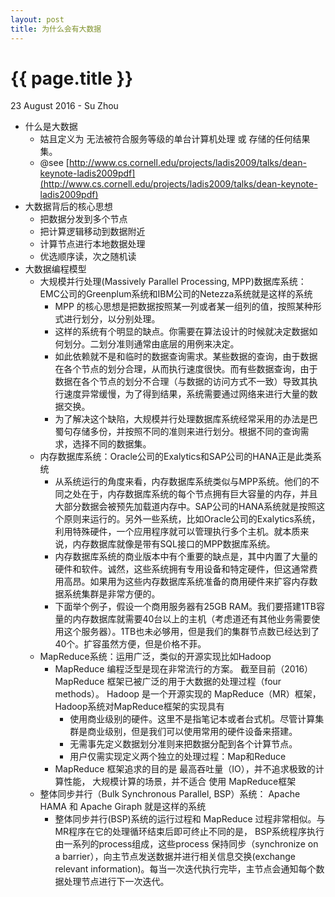```yaml
---
layout: post
title: 为什么会有大数据
---
```


{{ page.title }}
================

<p class="meta">23 August 2016 - Su Zhou</p>

- 什么是大数据
    - 姑且定义为 无法被符合服务等级的单台计算机处理 或 存储的任何结果集。
    - @see [http://www.cs.cornell.edu/projects/ladis2009/talks/dean-keynote-ladis2009pdf](http://www.cs.cornell.edu/projects/ladis2009/talks/dean-keynote-ladis2009pdf) 
- 大数据背后的核心思想
    - 把数据分发到多个节点
    - 把计算逻辑移动到数据附近
    - 计算节点进行本地数据处理
    - 优选顺序读，次之随机读
- 大数据编程模型
    - 大规模并行处理(Massively Parallel Processing, MPP)数据库系统：EMC公司的Greenplum系统和IBM公司的Netezza系统就是这样的系统
        - MPP 的核心思想是把数据按照某一列或者某一组列的值，按照某种形式进行划分，以分别处理。
        - 这样的系统有个明显的缺点。你需要在算法设计的时候就决定数据如何划分。二划分准则通常由底层的用例来决定。
        - 如此依赖就不是和临时的数据查询需求。某些数据的查询，由于数据在各个节点的划分合理，从而执行速度很快。而有些数据查询，由于数据在各个节点的划分不合理（与数据的访问方式不一致）导致其执行速度异常缓慢，为了得到结果，系统需要通过网络来进行大量的数据交换。
        - 为了解决这个缺陷，大规模并行处理数据库系统经常采用的办法是巴蜀句存储多份，并按照不同的准则来进行划分。根据不同的查询需求，选择不同的数据集。
    - 内存数据库系统：Oracle公司的Exalytics和SAP公司的HANA正是此类系统
        - 从系统运行的角度来看，内存数据库系统类似与MPP系统。他们的不同之处在于，内存数据库系统的每个节点拥有巨大容量的内存，并且大部分数据会被预先加载道内存中。SAP公司的HANA系统就是按照这个原则来运行的。另外一些系统，比如Oracle公司的Exalytics系统，利用特殊硬件，一个应用程序就可以管理执行多个主机。就本质来说，内存数据库就像是带有SQL接口的MPP数据库系统。
        - 内存数据库系统的商业版本中有个重要的缺点是，其中内置了大量的硬件和软件。诚然，这些系统拥有专用设备和特定硬件，但这通常费用高昂。如果用为这些内存数据库系统准备的商用硬件来扩容内存数据系统集群是非常方便的。
        - 下面举个例子，假设一个商用服务器有25GB RAM。我们要搭建1TB容量的内存数据库就需要40台以上的主机（考虑道还有其他业务需要使用这个服务器）。1TB也未必够用，但是我们的集群节点数已经达到了40个。扩容虽然方便，但是价格不菲。
    - MapReduce系统：运用广泛，类似的开源实现比如Hadoop
        - MapReduce 编程泛型是现在非常流行的方案。 截至目前（2016）MapReduce 框架已被广泛的用于大数据的处理过程（four methods）。 Hadoop 是一个开源实现的 MapReduce（MR）框架，Hadoop系统对MapReduce框架的实现具有
            - 使用商业级别的硬件。这里不是指笔记本或者台式机。尽管计算集群是商业级别，但是我们可以使用常用的硬件设备来搭建。
            - 无需事先定义数据划分准则来把数据分配到各个计算节点。
            - 用户仅需实现定义两个独立的处理过程：Map和Reduce
        - MapReduce 框架追求的目的是 最高吞吐量（IO），并不追求极致的计算性能， 大规模计算的场景，并不适合 使用 MapReduce框架
    - 整体同步并行（Bulk Synchronous Parallel, BSP）系统： Apache HAMA 和 Apache Giraph 就是这样的系统
        - 整体同步并行(BSP)系统的运行过程和 MapReduce 过程非常相似。与MR程序在它的处理循环结束后即可终止不同的是， BSP系统程序执行由一系列的process组成，这些process 保持同步（synchronize on a barrier），向主节点发送数据并进行相关信息交换(exchange relevant information)。每当一次迭代执行完毕，主节点会通知每个数据处理节点进行下一次迭代。
        
